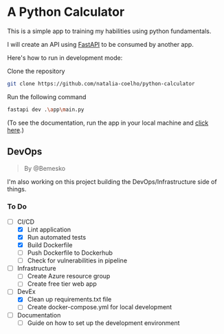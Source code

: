 # A Python Calculator

This is a simple app to training my habilities using python fundamentals.

I will create an API using [FastAPI](https://fastapi.tiangolo.com/) to be consumed by another app.

Here's how to run in development mode:

Clone the repository

``` bash
git clone https://github.com/natalia-coelho/python-calculator
```

Run the following command

``` bash
fastapi dev .\app\main.py
```

(To see the documentation, run the app in your local machine and [click here](http://127.0.0.1:8000/docs).)

## DevOps

> By @Bemesko

I'm also working on this project building the DevOps/Infrastructure side of things.

### To Do

- [ ] CI/CD
  - [X] Lint application
  - [X] Run automated tests
  - [X] Build Dockerfile
  - [ ] Push Dockerfile to Dockerhub
  - [ ] Check for vulnerabilities in pipeline
- [ ] Infrastructure
  - [ ] Create Azure resource group
  - [ ] Create free tier web app
- [ ] DevEx
  - [X] Clean up requirements.txt file
  - [ ] Create docker-compose.yml for local development
- [ ] Documentation
  - [ ] Guide on how to set up the development environment
